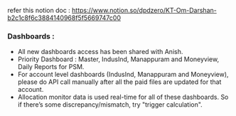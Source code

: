refer this notion doc : https://www.notion.so/dpdzero/KT-Om-Darshan-b2c1c8f6c3884140968f5f5669747c00

### Dashboards :

- All new dashboards access has been shared with Anish.
- Priority Dashboard : Master, IndusInd, Manappuram and Moneyview, Daily Reports for PSM.
- For account level dashboards (IndusInd, Manappuram and Moneyview), please do API call manually after all the paid files are updated for that account.
- Allocation monitor data is used real-time for all of these dashboards. So if there’s some discrepancy/mismatch, try "trigger calculation".

